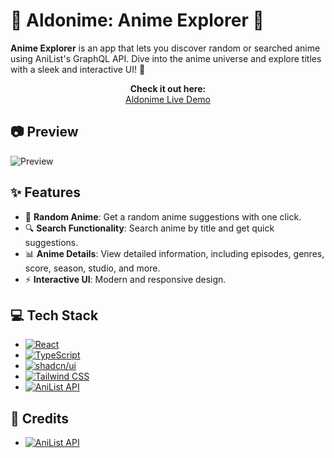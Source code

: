 # 🌟 Aldonime: Anime Explorer 🎥

**Anime Explorer** is an app that lets you discover random or searched anime using AniList's GraphQL API. Dive into the anime universe and explore titles with a sleek and interactive UI! 🚀

<div align="center">

**Check it out here:**<br>
[Aldonime Live Demo](https://aldonime.vercel.app)

</div>

## 📷 Preview

![Preview](https://res.cloudinary.com/dyjxcujz4/image/upload/c_scale,w_600/v1732155104/ScreenRecording2024-11-21100041-ezgif.com-video-to-gif-converter_kf6bcw.gif)

## ✨ Features
- 🎲 **Random Anime**: Get a random anime suggestions with one click.
- 🔍 **Search Functionality**: Search anime by title and get quick suggestions.
- 📊 **Anime Details**: View detailed information, including episodes, genres, score, season, studio, and more.
- ⚡ **Interactive UI**: Modern and responsive design.

## 💻 Tech Stack
- [![React](https://img.shields.io/badge/-React-61DAFB?logo=react&logoColor=white&style=flat-square)](https://reactjs.com/)
- [![TypeScript](https://img.shields.io/badge/-TypeScript-3178C6?logo=typescript&logoColor=white&style=flat-square)](https://www.typescriptlang.org/)
- [![shadcn/ui](https://img.shields.io/badge/shadcn%2Fui-000?logo=shadcnui&logoColor=fff&style=flat-square)](https://shadcn.com/)
- [![Tailwind CSS](https://img.shields.io/badge/-Tailwind_CSS-06B6D4?logo=tailwindcss&logoColor=white&style=flat-square)](https://tailwindcss.com/)
- [![AniList API](https://img.shields.io/badge/-AniList_GraphQL_API-FF9A00?logo=graphql&logoColor=white&style=flat-square)](https://docs.anilist.co/)



## 🙏 Credits
- [![AniList API](https://img.shields.io/badge/-AniList_API-02A9FF?logo=anilist&logoColor=white&style=flat-square)](https://docs.anilist.co/)
